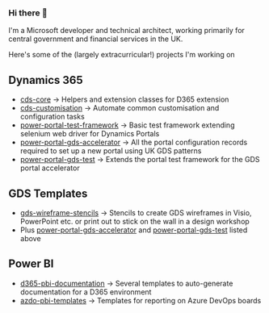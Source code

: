 ### Hi there 👋

I'm a Microsoft developer and technical architect, working primarily for central government and financial services in the UK.

Here's some of the (largely extracurricular!) projects I'm working on

## Dynamics 365

- [cds-core](https://github.com/Cloud-Awesome/cds-core) -> Helpers and extension classes for D365 extension
- [cds-customisation](https://github.com/Cloud-Awesome/cds-customisation) -> Automate common customisation and configuration tasks
- [power-portal-test-framework](https://github.com/Cloud-Awesome/power-portal-test-framework) -> Basic test framework extending selenium web driver for Dynamics Portals
- [power-portal-gds-accelerator](https://github.com/Cloud-Awesome/d365-portals-gds) -> All the portal configuration records required to set up a new portal using UK GDS patterns
- [power-portal-gds-test](https://github.com/Cloud-Awesome/d365-portals-gds-test) -> Extends the portal test framework for the GDS portal accelerator

## GDS Templates

- [gds-wireframe-stencils](https://github.com/Cloud-Awesome/gds-wireframe-stencils) -> Stencils to create GDS wireframes in Visio, PowerPoint etc. or print out to stick on the wall in a design workshop
- Plus [power-portal-gds-accelerator](https://github.com/Cloud-Awesome/power-portal-gds-framework) and [power-portal-gds-test](https://github.com/Cloud-Awesome/power-portal-gds-test) listed above

## Power BI

- [d365-pbi-documentation](https://github.com/Cloud-Awesome/d365-pbi-documentation) -> Several templates to auto-generate documentation for a D365 environment 
- [azdo-pbi-templates]() -> Templates for reporting on Azure DevOps boards
